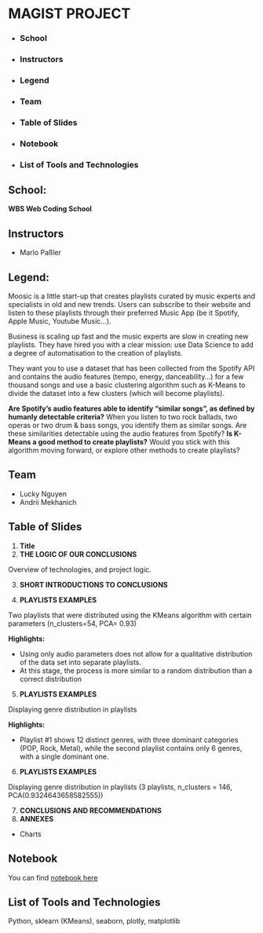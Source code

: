 # MAGIST PROJECT

* ### School
* ### Instructors
* ### Legend
* ### Team
* ### Table of Slides
* ### Notebook
* ### List of Tools and Technologies


## School:
    
__WBS Web Coding School__

## Instructors
* Marlo Paßler


## Legend:
Moosic is a little start-up that creates playlists curated by music experts and specialists in old and new trends. Users can subscribe to their website and listen to these playlists through their preferred Music App (be it Spotify, Apple Music, Youtube Music…). 

Business is scaling up fast and the music experts are slow in creating new playlists. They have hired you with a clear mission: use Data Science to add a degree of automatisation to the creation of playlists.

They want you to use a dataset that has been collected from the Spotify API and contains the audio features (tempo, energy, danceability…) for a few thousand songs and use a basic clustering algorithm such as K-Means to divide the dataset into a few clusters (which will become playlists).

__Are Spotify’s audio features able to identify “similar songs”, as defined by humanly detectable criteria?__ When you listen to two rock ballads, two operas or two drum & bass songs, you identify them as similar songs. Are these similarities detectable using the audio features from Spotify?
__Is K-Means a good method to create playlists?__ Would you stick with this algorithm moving forward, or explore other methods to create playlists?

## Team
* Lucky Nguyen
* Andrii Mekhanich

## Table of Slides

1. __Title__
2. __THE LOGIC OF OUR CONCLUSIONS__

Overview of technologies, and project logic.

3. __SHORT INTRODUCTIONS TO CONCLUSIONS__


4. __PLAYLISTS EXAMPLES__

Two playlists that were distributed using the KMeans algorithm with certain parameters (n_clusters=54, PCA= 0.93)

__Highlights:__
 - Using only audio parameters does not allow for a qualitative distribution of the data set into separate playlists.
 - At this stage, the process is more similar to a random distribution than a correct distribution

5. __PLAYLISTS EXAMPLES__

Displaying genre distribution in playlists

__Highlights:__
- Playlist #1 shows 12 distinct genres, with three dominant categories (POP, Rock, Metal), while the second playlist contains only 6 genres, with a single dominant one.

6. __PLAYLISTS EXAMPLES__

Displaying genre distribution in playlists (3 playlists, n_clusters = 146, PCA(0.9324643658582555))

7. __CONCLUSIONS AND RECOMMENDATIONS__
8. __ANNEXES__
- Charts

## Notebook
You can find [notebook here](https://github.com/MekhAnd/Practice-DADS/blob/main/WBSCodingSchool/ML/Unsupervised%20learning/MLI_diff_clusters_500.ipynb)

## List of Tools and Technologies
Python, sklearn (KMeans), seaborn, plotly, matplotlib


